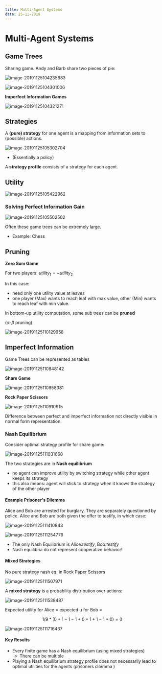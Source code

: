 ```yaml
---
title: Multi-Agent Systems
date: 25-11-2019
---
```




# Multi-Agent Systems

## Game Trees

Sharing game. Andy and Barb share two pieces of pie:

![image-20191125104235683](images/11-25/image-20191125104235683.png)

![image-20191125104301006](images/11-25/image-20191125104301006.png)



**Imperfect Information Games**

![image-20191125104321271](images/11-25/image-20191125104321271.png)



## Strategies

A **(pure) strategy** for one agent is a mapping from information sets to (possible) actions.

![image-20191125105302704](images/11-25/image-20191125105302704.png)

* (Essentially a policy)

A **strategy profile** consists of a strategy for each agent.



## Utility

![image-20191125105422962](images/11-25/image-20191125105422962.png)



### Solving Perfect Information Gain

![image-20191125105502502](images/11-25/image-20191125105502502.png)

Often these game trees can be extremely large.

* Example: Chess



## Pruning

**Zero Sum Game**

For two players: $utility_1=-utility_2$

In this case:

* need only one utility value at leaves
* one player (Max) wants to reach leaf with max value, other (Min) wants to reach leaf with min value.

In bottom-up utility computation, some sub trees can be **pruned** 

($\alpha\text{-}\beta \text{ pruning}$)

![image-20191125110129958](images/11-25/image-20191125110129958.png)



## Imperfect Information

Game Trees can be represented as tables

![image-20191125110848142](images/11-25/image-20191125110848142.png)

**Share Game**

![image-20191125110858381](images/11-25/image-20191125110858381.png)

**Rock Paper Scissors**

![image-20191125110910915](images/11-25/image-20191125110910915.png)

Difference between perfect and imperfect information not directly visible in normal form representation.

### Nash Equilibrium

Consider optimal strategy profile for share game:

![image-20191125111031668](images/11-25/image-20191125111031668.png)

The two strategies are in **Nash equilibrium** 

* no agent can improve utility by switching strategy while other agent keeps its strategy 
* this also means: agent will stick to strategy when it knows the strategy of the other player 

#### Example Prisoner's Dilemma

Alice and Bob are arrested for burglary. They are separately questioned by police. Alice and Bob are both given the offer to testify, in which case:

![image-20191125111410843](images/11-25/image-20191125111410843.png)

![image-20191125111254779](images/11-25/image-20191125111254779.png)

* The only Nash Equilibrium is Alice:*testify*, Bob:*testify*
* Nash equilibria do not represent cooperative behavior!



#### Mixed Strategies

No pure strategy nash eq. in Rock Paper Scissors

![image-20191125111507971](images/11-25/image-20191125111507971.png)

A **mixed strategy** is a probability distribution over actions:

![image-20191125111538487](images/11-25/image-20191125111538487.png)

Expected utility for Alice = expected u for Bob =

$$
1/9*(0+1-1-1+0+1+1-1+0)=0
$$

![image-20191125111716437](images/11-25/image-20191125111716437.png)



#### Key Results

* Every finite game has a Nash equilibrium (using mixed strategies)
    * There can be multiple
* Playing a Nash equilibrium strategy profile does not necessarily lead to optimal utilities for the agents (prisoners dilemma )